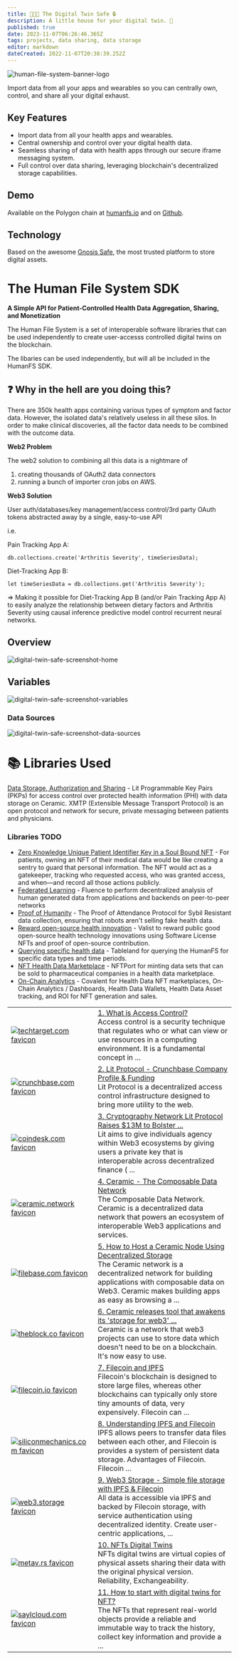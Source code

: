 ```yaml
---
title: 👨‍🤝‍👨 The Digital Twin Safe 🔒
description: A little house for your digital twin. 🏡
published: true
date: 2023-11-07T06:26:46.365Z
tags: projects, data sharing, data storage
editor: markdown
dateCreated: 2022-11-07T20:38:39.252Z
---
```


![human-file-system-banner-logo](https://user-images.githubusercontent.com/2808553/180306571-ac9cc741-6f34-4059-a814-6f8a72ed8322.png)

Import data from all your apps and wearables so you can centrally own, control, and share all your digital exhaust.

## Key Features

* Import data from all your health apps and wearables.
* Central ownership and control over your digital health data.
* Seamless sharing of data with health apps through our secure iframe messaging system.
* Full control over data sharing, leveraging blockchain's decentralized storage capabilities.

## Demo

Available on the Polygon chain at [humanfs.io](https://humanfs.io) and on [Github](https://github.com/curedao/digital-twin-safe). 

## Technology

Based on the awesome [Gnosis Safe](https://gnosis-safe.io/), the most trusted platform to store digital assets.


# The Human File System SDK

**A Simple API for Patient-Controlled Health Data Aggregation, Sharing, and Monetization**

The Human File System is a set of interoperable software libraries that can be used independently to create user-accesss controlled digital twins on the blockchain.

The libaries can be used independently, but will all be included in the HumanFS SDK.

## ❓ Why in the hell are you doing this?

There are 350k health apps containing various types of symptom and factor data.  However, the isolated data's relatively useless in all these silos. In order to make clinical discoveries, all the factor data needs to be combined with the outcome data.

**Web2 Problem**

The web2 solution to combining all this data is a nightmare of

1. creating thousands of OAuth2 data connectors
2. running a bunch of importer cron jobs on AWS.

**Web3 Solution**

User auth/databases/key management/access control/3rd party OAuth tokens abstracted away by a single, easy-to-use API

i.e.

Pain Tracking App A:

`db.collections.create('Arthritis Severity', timeSeriesData);`

Diet-Tracking App B:

`let timeSeriesData = db.collections.get('Arthritis Severity');`

⇒ Making it possible for Diet-Tracking App B (and/or Pain Tracking App A) to easily analyze the relationship between dietary factors and Arthritis Severity using causal inference predictive model control recurrent neural networks.

## Overview

![digital-twin-safe-screenshot-home](https://user-images.githubusercontent.com/2808553/200402565-72bc85a3-deb2-4f1a-a9b1-bde108e63d87.png)

## Variables

![digital-twin-safe-screenshot-variables](https://user-images.githubusercontent.com/2808553/200402422-41213d62-324d-44db-a725-fc0eab619e45.png)

### Data Sources

![digital-twin-safe-screenshot-data-sources](https://user-images.githubusercontent.com/2808553/200402625-8c4ab0b1-829c-4128-8b12-509c2f885b96.png)

# 📚 Libraries Used

[Data Storage, Authorization and Sharing](https://github.com/yash-deore/sshr-hackfs) - Lit Programmable Key Pairs (PKPs) for access control over protected health information (PHI) with data storage on Ceramic. XMTP (Extensible Message Transport Protocol) is an open protocol and network for secure, private messaging between patients and physicians.

### Libraries TODO
- [Zero Knowledge Unique Patient Identifier Key in a Soul Bound NFT](https://app.dework.xyz/hackfs-dhealth-colle/suggestions?taskId=ff0c50bf-3c11-4076-8c9c-18d8c46ecf05) - For patients, owning an NFT of their medical data would be like creating a sentry to guard that personal information. The NFT would act as a gatekeeper, tracking who requested access, who was granted access, and when—and record all those actions publicly.
- [Federated Learning](https://app.dework.xyz/hackfs-dhealth-colle/suggestions?taskId=f25f12a9-7e3d-4488-85f7-023f95f75dfe) - Fluence to perform decentralized analysis of human generated data from applications and backends on peer-to-peer networks
- [Proof of Humanity](https://app.dework.xyz/hackfs-dhealth-colle/suggestions?taskId=db1092b9-91b4-4352-999a-f088ffefd6c8) - The Proof of Attendance Protocol for Sybil Resistant data collection, ensuring that robots aren't selling fake health data.
- [Reward open-source health innovation](https://app.dework.xyz/hackfs-dhealth-colle/suggestions?taskId=7261a8d8-f1ad-493c-a41c-b70a36507763) - Valist to reward public good open-source health technology innovations using Software License NFTs and proof of open-source contribution.
- [Querying specific health data](https://app.dework.xyz/hackfs-dhealth-colle/suggestions?taskId=3a546a7f-2aa6-43a1-8dda-08c5a62c83b4) - Tableland for querying the HumanFS for specific data types and time periods.
- [NFT Health Data Marketplace](https://app.dework.xyz/hackfs-dhealth-colle/main-space-477/projects/nft-health-data-mark) - NFTPort for minting data sets that can be sold to pharmaceutical companies in a health data marketplace.
- [On-Chain Analytics](https://app.dework.xyz/hackfs-dhealth-colle/suggestions?taskId=0114d499-36ff-4451-9d1a-e870c753e155) - Covalent for Health Data NFT marketplaces, On-Chain Analytics / Dashboards, Health Data Wallets, Health Data Asset tracking, and ROI for NFT generation and sales.


|   |   |
|---|---|
|[![techtarget.com favicon](https://www.google.com/s2/favicons?sz=128\&domain=techtarget.com)](https://www.techtarget.com/searchsecurity/definition/access-control) | [1. What is Access Control?](https://www.techtarget.com/searchsecurity/definition/access-control)<br> Access control is a security technique that regulates who or what can view or use resources in a computing environment. It is a fundamental concept in ... |
|[![crunchbase.com favicon](https://www.google.com/s2/favicons?sz=128\&domain=crunchbase.com)](https://www.crunchbase.com/organization/lit-protocol) | [2. Lit Protocol - Crunchbase Company Profile & Funding](https://www.crunchbase.com/organization/lit-protocol)<br> Lit Protocol is a decentralized access control infrastructure designed to bring more utility to the web. |
|[![coindesk.com favicon](https://www.google.com/s2/favicons?sz=128\&domain=coindesk.com)](https://www.coindesk.com/business/2022/09/22/cryptography-network-lit-protocol-raises-13m-to-bolster-web3-autonomy-and-interoperability/) | [3. Cryptography Network Lit Protocol Raises $13M to Bolster ...](https://www.coindesk.com/business/2022/09/22/cryptography-network-lit-protocol-raises-13m-to-bolster-web3-autonomy-and-interoperability/)<br> Lit aims to give individuals agency within Web3 ecosystems by giving users a private key that is interoperable across decentralized finance ( ... |
|[![ceramic.network favicon](https://www.google.com/s2/favicons?sz=128\&domain=ceramic.network)](https://ceramic.network) | [4. Ceramic - The Composable Data Network](https://ceramic.network)<br> The Composable Data Network. Ceramic is a decentralized data network that powers an ecosystem of interoperable Web3 applications and services. |
|[![filebase.com favicon](https://www.google.com/s2/favicons?sz=128\&domain=filebase.com)](https://docs.filebase.com/knowledge-base/web3-tutorials/ceramic/ceramic-how-to-host-a-ceramic-node-using-decentralized-storage) | [5. How to Host a Ceramic Node Using Decentralized Storage](https://docs.filebase.com/knowledge-base/web3-tutorials/ceramic/ceramic-how-to-host-a-ceramic-node-using-decentralized-storage)<br> The Ceramic network is a decentralized network for building applications with composable data on Web3. Ceramic makes building apps as easy as browsing a ... |
|[![theblock.co favicon](https://www.google.com/s2/favicons?sz=128\&domain=theblock.co)](https://www.theblock.co/post/218089/ceramic-releases-tool-that-awakens-its-storage-for-web3-protocol) | [6. Ceramic releases tool that awakens its 'storage for web3' ...](https://www.theblock.co/post/218089/ceramic-releases-tool-that-awakens-its-storage-for-web3-protocol)<br> Ceramic is a network that web3 projects can use to store data which doesn't need to be on a blockchain. It's now easy to use. |
|[![filecoin.io favicon](https://www.google.com/s2/favicons?sz=128\&domain=filecoin.io)](https://docs.filecoin.io/basics/how-storage-works/filecoin-and-ipfs/) | [7. Filecoin and IPFS](https://docs.filecoin.io/basics/how-storage-works/filecoin-and-ipfs/)<br> Filecoin's blockchain is designed to store large files, whereas other blockchains can typically only store tiny amounts of data, very expensively. Filecoin can ... |
|[![siliconmechanics.com favicon](https://www.google.com/s2/favicons?sz=128\&domain=siliconmechanics.com)](https://www.siliconmechanics.com/news/understanding-ipfs-and-filecoin) | [8. Understanding IPFS and Filecoin](https://www.siliconmechanics.com/news/understanding-ipfs-and-filecoin)<br> IPFS allows peers to transfer data files between each other, and Filecoin is provides a system of persistent data storage. Advantages of Filecoin. Filecoin ... |
|[![web3.storage favicon](https://www.google.com/s2/favicons?sz=128\&domain=web3.storage)](https://web3.storage) | [9. Web3 Storage - Simple file storage with IPFS & Filecoin](https://web3.storage)<br> All data is accessible via IPFS and backed by Filecoin storage, with service authentication using decentralized identity. Create user-centric applications, ... |
|[![metav.rs favicon](https://www.google.com/s2/favicons?sz=128\&domain=metav.rs)](https://metav.rs/blog/nfts-digital-twins-brand/) | [10. NFTs Digital Twins](https://metav.rs/blog/nfts-digital-twins-brand/)<br> NFTs digital twins are virtual copies of physical assets sharing their data with the original physical version. Reliability, Exchangeability. |
|[![saylcloud.com favicon](https://www.google.com/s2/favicons?sz=128\&domain=saylcloud.com)](https://www.saylcloud.com/article/how-to-start-with-digital-twins-for-nft) | [11. How to start with digital twins for NFT?](https://www.saylcloud.com/article/how-to-start-with-digital-twins-for-nft)<br> The NFTs that represent real-world objects provide a reliable and immutable way to track the history, collect key information and provide a ... |


